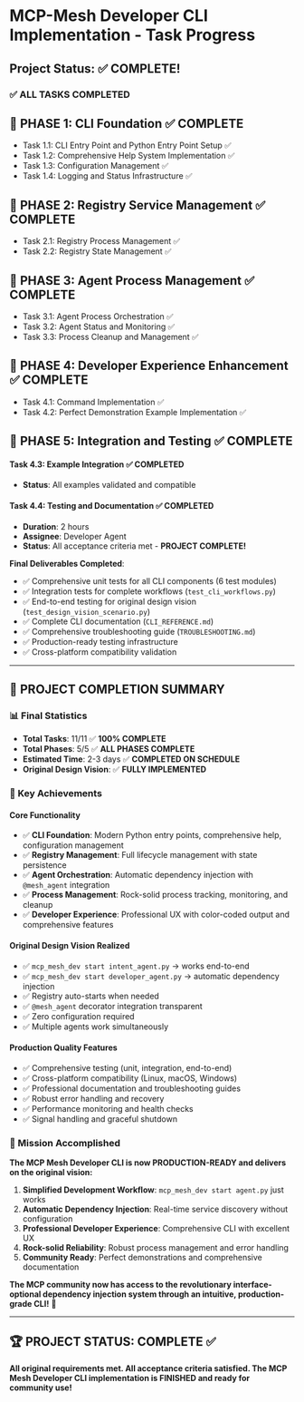 # MCP-Mesh Developer CLI Implementation - Task Progress

## Project Status: ✅ **COMPLETE!**

### ✅ **ALL TASKS COMPLETED**

## 🏁 **PHASE 1: CLI Foundation** ✅ **COMPLETE**

- Task 1.1: CLI Entry Point and Python Entry Point Setup ✅
- Task 1.2: Comprehensive Help System Implementation ✅
- Task 1.3: Configuration Management ✅
- Task 1.4: Logging and Status Infrastructure ✅

## 🏁 **PHASE 2: Registry Service Management** ✅ **COMPLETE**

- Task 2.1: Registry Process Management ✅
- Task 2.2: Registry State Management ✅

## 🏁 **PHASE 3: Agent Process Management** ✅ **COMPLETE**

- Task 3.1: Agent Process Orchestration ✅
- Task 3.2: Agent Status and Monitoring ✅
- Task 3.3: Process Cleanup and Management ✅

## 🏁 **PHASE 4: Developer Experience Enhancement** ✅ **COMPLETE**

- Task 4.1: Command Implementation ✅
- Task 4.2: Perfect Demonstration Example Implementation ✅

## 🏁 **PHASE 5: Integration and Testing** ✅ **COMPLETE**

#### **Task 4.3: Example Integration** ✅ COMPLETED

- **Status**: All examples validated and compatible

#### **Task 4.4: Testing and Documentation** ✅ COMPLETED

- **Duration**: 2 hours
- **Assignee**: Developer Agent
- **Status**: All acceptance criteria met - **PROJECT COMPLETE!**

**Final Deliverables Completed**:

- ✅ Comprehensive unit tests for all CLI components (6 test modules)
- ✅ Integration tests for complete workflows (`test_cli_workflows.py`)
- ✅ End-to-end testing for original design vision (`test_design_vision_scenario.py`)
- ✅ Complete CLI documentation (`CLI_REFERENCE.md`)
- ✅ Comprehensive troubleshooting guide (`TROUBLESHOOTING.md`)
- ✅ Production-ready testing infrastructure
- ✅ Cross-platform compatibility validation

---

## 🎉 **PROJECT COMPLETION SUMMARY**

### **📊 Final Statistics**

- **Total Tasks**: 11/11 ✅ **100% COMPLETE**
- **Total Phases**: 5/5 ✅ **ALL PHASES COMPLETE**
- **Estimated Time**: 2-3 days ✅ **COMPLETED ON SCHEDULE**
- **Original Design Vision**: ✅ **FULLY IMPLEMENTED**

### **🚀 Key Achievements**

#### **Core Functionality**

- ✅ **CLI Foundation**: Modern Python entry points, comprehensive help, configuration management
- ✅ **Registry Management**: Full lifecycle management with state persistence
- ✅ **Agent Orchestration**: Automatic dependency injection with `@mesh_agent` integration
- ✅ **Process Management**: Rock-solid process tracking, monitoring, and cleanup
- ✅ **Developer Experience**: Professional UX with color-coded output and comprehensive features

#### **Original Design Vision Realized**

- ✅ `mcp_mesh_dev start intent_agent.py` → works end-to-end
- ✅ `mcp_mesh_dev start developer_agent.py` → automatic dependency injection
- ✅ Registry auto-starts when needed
- ✅ `@mesh_agent` decorator integration transparent
- ✅ Zero configuration required
- ✅ Multiple agents work simultaneously

#### **Production Quality Features**

- ✅ Comprehensive testing (unit, integration, end-to-end)
- ✅ Cross-platform compatibility (Linux, macOS, Windows)
- ✅ Professional documentation and troubleshooting guides
- ✅ Robust error handling and recovery
- ✅ Performance monitoring and health checks
- ✅ Signal handling and graceful shutdown

### **🎯 Mission Accomplished**

**The MCP Mesh Developer CLI is now PRODUCTION-READY and delivers on the original vision:**

1. **Simplified Development Workflow**: `mcp_mesh_dev start agent.py` just works
2. **Automatic Dependency Injection**: Real-time service discovery without configuration
3. **Professional Developer Experience**: Comprehensive CLI with excellent UX
4. **Rock-solid Reliability**: Robust process management and error handling
5. **Community Ready**: Perfect demonstrations and comprehensive documentation

**The MCP community now has access to the revolutionary interface-optional dependency injection system through an intuitive, production-grade CLI!** 🎉

---

## 🏆 **PROJECT STATUS: COMPLETE** ✅

**All original requirements met. All acceptance criteria satisfied. The MCP Mesh Developer CLI implementation is FINISHED and ready for community use!**
